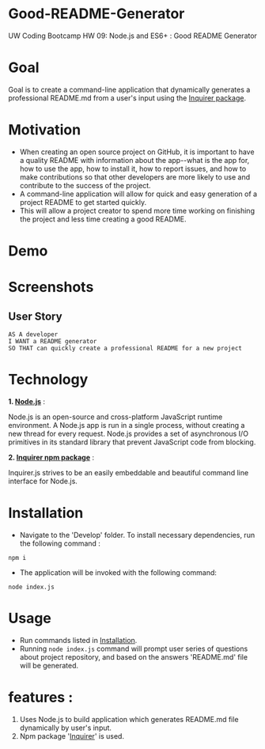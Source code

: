 # Good-README-Generator
UW Coding Bootcamp HW 09: Node.js and ES6+ : Good README Generator

# Goal

Goal is to create a command-line application that dynamically generates a professional README.md from a user's input using the [Inquirer package](https://www.npmjs.com/package/inquirer).

# Motivation

* When creating an open source project on GitHub, it is important to have a quality README with information about the app--what is the app for, how to use the app, how to install it, how to report issues, and how to make contributions so that other developers are more likely to use and contribute to the success of the project. 
* A command-line application will allow for quick and easy generation of a project README to get started quickly. 
* This will allow a project creator to spend more time working on finishing the project and less time creating a good README.

# Demo

# Screenshots

## User Story

```
AS A developer
I WANT a README generator
SO THAT can quickly create a professional README for a new project
```

# Technology

**1. [Node.js](https://nodejs.org/en/)** : 

Node.js is an open-source and cross-platform JavaScript runtime environment. A Node.js app is run in a single process, without creating a new thread for every request. Node.js provides a set of asynchronous I/O primitives in its standard library that prevent JavaScript code from blocking.

**2. [Inquirer npm package](https://www.npmjs.com/package/inquirer)** :

Inquirer.js strives to be an easily embeddable and beautiful command line interface for Node.js. 

# Installation 

* Navigate to the 'Develop' folder. To install necessary dependencies, run the following command :

```
npm i
```

* The application will be invoked with the following command:

```
node index.js
```

# Usage

* Run  commands listed in [Installation](#installation).
* Running `node index.js` command will prompt user series of questions about project repository, and based on the answers 'README.md' file will be generated.

# features : 

1. Uses Node.js to build application which generates README.md file dynamically by user's input.
2. Npm package '[Inquirer](https://www.npmjs.com/package/inquirer)' is used.

